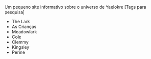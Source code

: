 Um pequeno site informativo sobre o universo de Yaelokre
[Tags para pesquisa]
- The Lark
- As Crianças
- Meadowlark
- Cole
- Clemmy
- Kingsley
- Perine
